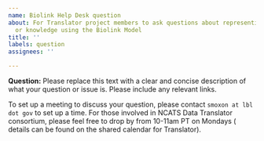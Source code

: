 ```yaml
---
name: Biolink Help Desk question
about: For Translator project members to ask questions about representing their data
  or knowledge using the Biolink Model
title: ''
labels: question
assignees: ''

---
```


**Question:**
Please replace this text with a clear and concise description of what your question or issue is. 
Please include any relevant links.

To set up a meeting to discuss your question, please contact `smoxon at lbl dot gov` to set up a time. 
For those involved in NCATS Data Translator consortium, please feel free to drop by from 10-11am PT on Mondays (
details can be found on the shared calendar for Translator). 